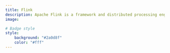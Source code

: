 ```yaml
---
title: Flink
description: Apache Flink is a framework and distributed processing engine for stateful computations over unbounded and bounded data streams.
image:

# Badge style
style:
    background: "#2a0d8f"
    color: "#fff"
---
```

